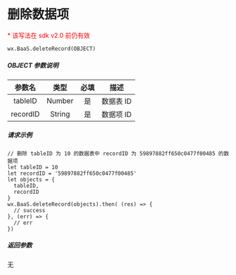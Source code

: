# 删除数据项

<p style='color:red'>* 该写法在 sdk v2.0 前仍有效</p>

`wx.BaaS.deleteRecord(OBJECT)`

##### OBJECT 参数说明

|   参数名    |   类型   |  必填  |   描述   |
| :------: | :----: | :--: | :----: |
| tableID  | Number |  是   | 数据表 ID |
| recordID | String |  是   | 数据项 ID |

##### 请求示例

```
// 删除 tableID 为 10 的数据表中 recordID 为 59897882ff650c0477f00485 的数据项
let tableID = 10
let recordID = '59897882ff650c0477f00485'
let objects = {
  tableID,
  recordID
}
wx.BaaS.deleteRecord(objects).then( (res) => {
  // success
}, (err) => {
  // err
})
```

##### 返回参数

无
